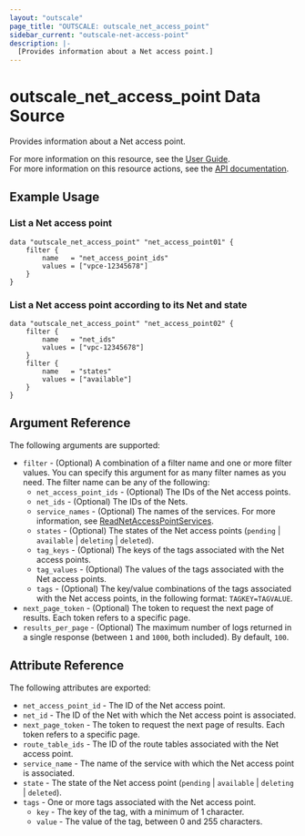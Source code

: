 ```yaml
---
layout: "outscale"
page_title: "OUTSCALE: outscale_net_access_point"
sidebar_current: "outscale-net-access-point"
description: |-
  [Provides information about a Net access point.]
---
```


# outscale_net_access_point Data Source

Provides information about a Net access point.

For more information on this resource, see the [User Guide](https://docs.outscale.com/en/userguide/About-Net-Access-Points.html).  
For more information on this resource actions, see the [API documentation](https://docs.outscale.com/api#3ds-outscale-api-netaccesspoint).

## Example Usage

### List a Net access point

```hcl
data "outscale_net_access_point" "net_access_point01" {
    filter {
        name   = "net_access_point_ids"
        values = ["vpce-12345678"]
    }
}
```

### List a Net access point according to its Net and state

```hcl
data "outscale_net_access_point" "net_access_point02" {
    filter {
        name   = "net_ids"
        values = ["vpc-12345678"]
    }
    filter {
        name   = "states"
        values = ["available"]
    }
}
```

## Argument Reference

The following arguments are supported:

* `filter` - (Optional) A combination of a filter name and one or more filter values. You can specify this argument for as many filter names as you need. The filter name can be any of the following:
    * `net_access_point_ids` - (Optional) The IDs of the Net access points.
    * `net_ids` - (Optional) The IDs of the Nets.
    * `service_names` - (Optional) The names of the services. For more information, see [ReadNetAccessPointServices](https://docs.outscale.com/api#readnetaccesspointservices).
    * `states` - (Optional) The states of the Net access points (`pending` \| `available` \| `deleting` \| `deleted`).
    * `tag_keys` - (Optional) The keys of the tags associated with the Net access points.
    * `tag_values` - (Optional) The values of the tags associated with the Net access points.
    * `tags` - (Optional) The key/value combinations of the tags associated with the Net access points, in the following format: `TAGKEY=TAGVALUE`.
* `next_page_token` - (Optional) The token to request the next page of results. Each token refers to a specific page.
* `results_per_page` - (Optional) The maximum number of logs returned in a single response (between `1` and `1000`, both included). By default, `100`.

## Attribute Reference

The following attributes are exported:

* `net_access_point_id` - The ID of the Net access point.
* `net_id` - The ID of the Net with which the Net access point is associated.
* `next_page_token` - The token to request the next page of results. Each token refers to a specific page.
* `route_table_ids` - The ID of the route tables associated with the Net access point.
* `service_name` - The name of the service with which the Net access point is associated.
* `state` - The state of the Net access point (`pending` \| `available` \| `deleting` \| `deleted`).
* `tags` - One or more tags associated with the Net access point.
    * `key` - The key of the tag, with a minimum of 1 character.
    * `value` - The value of the tag, between 0 and 255 characters.
